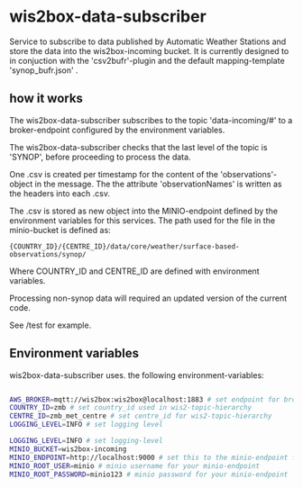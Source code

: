 # wis2box-data-subscriber

Service to subscribe to data published by Automatic Weather Stations and store the data into the wis2box-incoming bucket. It is currently designed to in conjuction with the 'csv2bufr'-plugin and the default mapping-template 'synop_bufr.json' .

## how it works

The wis2box-data-subscriber subscribes to the topic 'data-incoming/#' to a broker-endpoint configured by the environment variables.

The wis2box-data-subscriber checks that the last level of the topic is 'SYNOP', before proceeding to process the data.

One .csv is created per timestamp for the content of the 'observations'-object in the message. The the attribute 'observationNames' is written as the headers into each .csv.

The .csv is stored as new object into the MINIO-endpoint defined by the environment variables for this services. The path used for the file in the minio-bucket is defined as:

`{COUNTRY_ID}/{CENTRE_ID}/data/core/weather/surface-based-observations/synop/`

Where COUNTRY_ID and CENTRE_ID are defined with environment variables.

Processing non-synop data will required an updated version of the current code.

See /test for example.

## Environment variables

wis2box-data-subscriber uses. the following environment-variables:

```bash

AWS_BROKER=mqtt://wis2box:wis2box@localhost:1883 # set endpoint for broker where AWS data is published
COUNTRY_ID=zmb # set country_id used in wis2-topic-hierarchy
CENTRE_ID=zmb_met_centre # set centre_id for wis2-topic-hierarchy
LOGGING_LEVEL=INFO # set logging level

LOGGING_LEVEL=INFO # set logging-level
MINIO_BUCKET=wis2box-incoming
MINIO_ENDPOINT=http://localhost:9000 # set this to the minio-endpoint for your wis2box 
MINIO_ROOT_USER=minio # minio username for your minio-endpoint
MINIO_ROOT_PASSWORD=minio123 # minio password for your minio-endpoint
```
